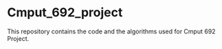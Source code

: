 # Cmput_692_project
This repository contains the code and the algorithms used for Cmput 692 Project.
